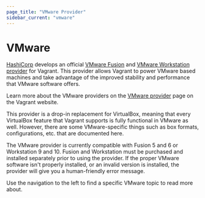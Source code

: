 ```yaml
---
page_title: "VMware Provider"
sidebar_current: "vmware"
---
```


# VMware

[HashiCorp](http://www.hashicorp.com) develops an official
[VMware Fusion](http://www.vmware.com/products/fusion/overview.html)
and [VMware Workstation](http://www.vmware.com/products/workstation/)&nbsp;
[provider](/v2/providers/index.html) for Vagrant. This provider allows
Vagrant to power VMware based machines and take advantage of the
improved stability and performance that VMware software offers.

Learn more about the VMware providers on the
[VMware provider](http://www.vagrantup.com/vmware) page on
the Vagrant website.

This provider is a drop-in replacement for VirtualBox, meaning that every
VirtualBox feature that Vagrant supports is fully functional in VMware as
well. However, there are some VMware-specific things such as box formats,
configurations, etc. that are documented here.

The VMware provider is currently compatible with Fusion 5 and 6 or Workstation 9 and 10.
Fusion and Workstation must be purchased and installed separately prior to using the
provider. If the proper VMware software isn't properly installed, or an invalid version is
installed, the provider will give you a human-friendly error message.

Use the navigation to the left to find a specific VMware topic to read
more about.
